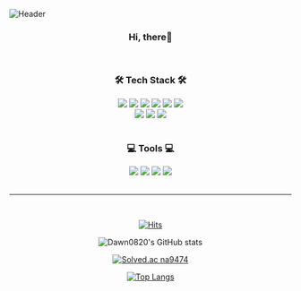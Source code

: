 ![Header](https://capsule-render.vercel.app/api?type=waving&color=auto&height=200&section=header&text=NaYoung%20Lee&fontSize=70)

<div align="center">

### Hi, there👋
<br/>


### 🛠 Tech Stack 🛠
  

<img src="https://img.shields.io/badge/Java-007396?style=plastic&logo=java&logoColor=white">
<img src="https://img.shields.io/badge/HTML5-E34F26?style=plastic&logo=html5&logoColor=white">
<img src="https://img.shields.io/badge/CSS-1572B6?style=plastic&logo=css3&logoColor=white">
<img src="https://img.shields.io/badge/JavaScript-F7DF1E?style=plastic&logo=javascript&logoColor=black">
<img src="https://img.shields.io/badge/jQuery-0769AD?style=plastic&logo=jquery&logoColor=white">  
<img src="https://img.shields.io/badge/Oracle-F80000?style=plastic&logo=oracle&logoColor=white">
<br/>
<img src="https://img.shields.io/badge/Apache%20Tomcat-F8DC75?style=plastic&logo=apachetomcat&logoColor=black">
<img src="https://img.shields.io/badge/Spring-6DB33F?style=plastic&logo=spring&logoColor=white">
<img src="https://img.shields.io/badge/Bootstrap-7952B3?style=plastic&logo=bootstrap&logoColor=white">  
<br/>
<br/>



### 💻 Tools 💻
  


<img src="https://img.shields.io/badge/Eclipse%20IDE-2C2255?style=plastic&logo=Eclipse%20IDE&logoColor=white">
<img src="https://img.shields.io/badge/Visual%20Studio%20Code-007ACC?style=plastic&logo=Visual%20Studio%20Code&logoColor=white">
<img src="https://img.shields.io/badge/Slack-4A154B?style=plastic&logo=Slack&logoColor=white">  
<img src="https://img.shields.io/badge/Git-F05032?style=plastic&logo=Git&logoColor=white">
<br/>
<br/>
  
<hr>
<br/>


[![Hits](https://hits.seeyoufarm.com/api/count/incr/badge.svg?url=https%3A%2F%2Fgithub.com%2Fna9474&count_bg=%23CF6BD5&title_bg=%23555555&icon=&icon_color=%23E7E7E7&title=hits&edge_flat=false)](https://hits.seeyoufarm.com)



![Dawn0820's GitHub stats](https://github-readme-stats.vercel.app/api?username=na9474&show_icons=true&theme=github_dark)       

[![Solved.ac
na9474](http://mazassumnida.wtf/api/v2/generate_badge?boj={handle})](https://solved.ac/{handle})

[![Top Langs](https://github-readme-stats.vercel.app/api/top-langs/?username=na9474)](https://github.com/na9474/github-readme-stats)

</div>
